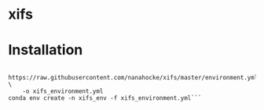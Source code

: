 # xifs
# Installation
```curl \   
    https://raw.githubusercontent.com/nanahocke/xifs/master/environment.yml \
    -o xifs_environment.yml
conda env create -n xifs_env -f xifs_environment.yml```
